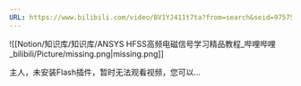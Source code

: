 ```yaml
---
URL: https://www.bilibili.com/video/BV1YJ411t7ta?from=search&seid=9757520375610453540&spm_id_from=333.337.0.0
---
```

![[Notion/知识库/知识库/ANSYS HFSS高频电磁信号学习精品教程_哔哩哔哩_bilibili/Picture/missing.png|missing.png]]

主人，未安装Flash插件，暂时无法观看视频，您可以…